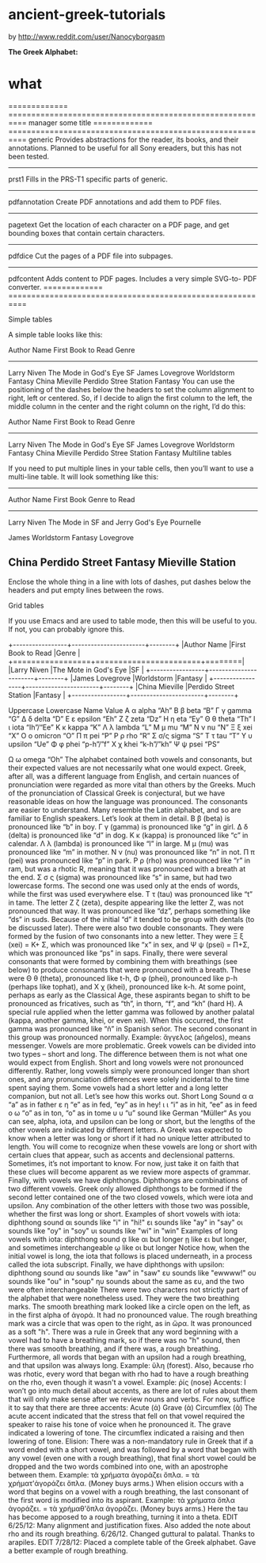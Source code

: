 ancient-greek-tutorials
=======================

by http://www.reddit.com/user/Nanocyborgasm

**The Greek Alphabet:**

# what

============= ==========================================================
manager       some title
============= ==========================================================
generic       Provides abstractions for the reader, its books, and their
              annotations.  Planned to be useful for all Sony ereaders,
              but this has not been tested.
------------- ----------------------------------------------------------
prst1         Fills in the PRS-T1 specific parts of generic.
------------- ----------------------------------------------------------
pdfannotation Create PDF annotations and add them to PDF files.
------------- ----------------------------------------------------------
pagetext      Get the location of each character on a PDF page, and get
              bounding boxes that contain certain characters.
------------- ----------------------------------------------------------
pdfdice       Cut the pages of a PDF file into subpages.
------------- ----------------------------------------------------------
pdfcontent    Adds content to PDF pages.  Includes a very simple SVG-to-
              PDF converter.
============= ==========================================================

Simple tables

A simple table looks like this:

  Author Name         First Book to Read       Genre
  ----------------    ----------------------   ---------
  Larry Niven         The Mode in God's Eye    SF
  James Lovegrove     Worldstorm               Fantasy
  China Mieville      Perdido Stree Station    Fantasy
You can use the positioning of the dashes below the headers to set the column alignment to right, left or centered. So, if I decide to align the first column to the left, the middle column in the center and the right column on the right, I’d do this:

  Author Name             First Book to Read              Genre
  ----------------    -------------------------       ---------
  Larry Niven           The Mode in God's Eye                SF
  James Lovegrove            Worldstorm                 Fantasy
  China Mieville        Perdido Stree Station           Fantasy
Multiline tables

If you need to put multiple lines in your table cells, then you’ll want to use a multi-line table. It will look something like this:

  -------------------------------------------------------------
  Author Name             First Book            Genre
                          to Read              
  ----------------    ---------------        ---------
  Larry Niven           The Mode in                 SF
  and Jerry             God's Eye
  Pournelle

  James                 Worldstorm             Fantasy
  Lovegrove

  China                 Perdido Street         Fantasy
  Mieville              Station
  ---------------------------------------------------------------
Enclose the whole thing in a line with lots of dashes, put dashes below the headers and put empty lines between the rows.

Grid tables

If you use Emacs and are used to table mode, then this will be useful to you. If not, you can probably ignore this.

  +-----------------+-----------------------+--------+
  |Author Name      |First Book to Read     |Genre   |
  +=================+=======================+========|
  |Larry Niven      |The Mote in God's Eye  |SF      |
  +-----------------+-----------------------+--------+
  |James Lovegrove  |Worldstorm             |Fantasy |
  +-----------------+-----------------------+--------+
  |China Mieville   |Perdido Street Station |Fantasy |
  +-----------------+-----------------------+--------+

Uppercase	Lowercase	Name	Value
Α	α	alpha	“Ah”
Β	β	beta	“B”
Γ	γ	gamma	“G”
Δ	δ	delta	“D”
Ε	ε	epsilon	“Eh”
Ζ	ζ	zeta	“Dz”
Η	η	eta	“Ey”
Θ	θ	theta	“Th”
Ι	ι	iota	“Ih”/“Ee”
Κ	κ	kappa	“K”
Λ	λ	lambda	“L”
Μ	μ	mu	“M”
Ν	ν	nu	“N”
Ξ	ξ	xei	“X”
Ο	ο	omicron	“O”
Π	π	pei	“P”
Ρ	ρ	rho	“R”
Σ	σ/ς	sigma	“S”
Τ	τ	tau	“T”
Υ	υ	upsilon	“Ue”
Φ	φ	phei	“p-h”/”f”
Χ	χ	khei	“k-h”/”kh”
Ψ	ψ	psei	“PS”

Ω	ω	omega	“Oh”
The alphabet contained both vowels and consonants, but their expected values are not necessarily what one would expect. Greek, after all, was a different language from English, and certain nuances of pronunciation were regarded as more vital than others by the Greeks. Much of the pronunciation of Classical Greek is conjectural, but we have reasonable ideas on how the language was pronounced.
The consonants are easier to understand. Many resemble the Latin alphabet, and so are familiar to English speakers. Let’s look at them in detail.
Β β (beta) is pronounced like “b” in boy. Γ γ (gamma) is pronounced like “g” in girl. Δ δ (delta) is pronounced like “d” in dog. Κ κ (kappa) is pronounced like “c” in calendar. Λ λ (lambda) is pronounced like “l” in large. Μ μ (mu) was pronounced like “m” in mother. Ν ν (nu) was pronounced like “n” in not. Π π (pei) was pronounced like “p” in park. Ρ ρ (rho) was pronounced like “r” in ram, but was a rhotic R, meaning that it was pronounced with a breath at the end. Σ σ ς (sigma) was pronounced like “s” in same, but had two lowercase forms. The second one was used only at the ends of words, while the first was used everywhere else. Τ τ (tau) was pronounced like “t” in tame.
The letter Ζ ζ (zeta), despite appearing like the letter Z, was not pronounced that way. It was pronounced like “dz”, perhaps something like “ds” in suds. Because of the initial “d” it tended to be group with dentals (to be discussed later).
There were also two double consonants. They were formed by the fusion of two consonants into a new letter. They were Ξ ξ (xei) = Κ+ Σ, which was pronounced like “x” in sex, and Ψ ψ (psei) = Π+Σ, which was pronounced like “ps” in saps.
Finally, there were several consonants that were formed by combining them with breathings (see below) to produce consonants that were pronounced with a breath. These were Θ θ (theta), pronounced like t-h, Φ φ (phei), pronounced like p-h (perhaps like tophat), and Χ χ (khei), pronounced like k-h. At some point, perhaps as early as the Classical Age, these aspirants began to shift to be pronounced as fricatives, such as “th”, in thorn, “f”, and “kh” (hard H).
A special rule applied when the letter gamma was followed by another palatal (kappa, another gamma, khei, or even xei). When this occurred, the first gamma was pronounced like “ñ” in Spanish señor. The second consonant in this group was pronounced normally. Example: ἄγγελος (añgelos), means messenger.
Vowels are more problematic. Greek vowels can be divided into two types – short and long. The difference between them is not what one would expect from English. Short and long vowels were not pronounced differently. Rather, long vowels simply were pronounced longer than short ones, and any pronunciation differences were solely incidental to the time spent saying them. Some vowels had a short letter and a long letter companion, but not all. Let’s see how this works out.
Short	Long	Sound
α	α	“a” as in father
ε	η	“e” as in fed, “ey” as in hey!
ι	ι	“i” as in hit, “ee” as in feed
ο	ω	“o” as in ton, “o” as in tome
υ	υ	“u” sound like German “Müller“
As you can see, alpha, iota, and upsilon can be long or short, but the lengths of the other vowels are indicated by different letters. A Greek was expected to know when a letter was long or short if it had no unique letter attributed to length. You will come to recognize when these vowels are long or short with certain clues that appear, such as accents and declensional patterns. Sometimes, it’s not important to know. For now, just take it on faith that these clues will become apparent as we review more aspects of grammar. Finally, with vowels we have diphthongs. Diphthongs are combinations of two different vowels. Greek only allowed diphthongs to be formed if the second letter contained one of the two closed vowels, which were iota and upsilon. Any combination of the other letters with those two was possible, whether the first was long or short.
Examples of short vowels with iota:
diphthong	sound
αι	sounds like "i" in "hi!"
ει	sounds like "ay" in "say"
οι	sounds like "oy" in "soy"
υι	sounds like "wi" in "win"
Examples of long vowels with iota:
diphthong	sound
ᾳ	like αι but longer
ῃ	like ει but longer, and sometimes interchangeable
ῳ	like οι but longer
Notice how, when the initial vowel is long, the iota that follows is placed underneath, in a process called the iota subscript.
Finally, we have diphthongs with upsilon:
diphthong	sound
αυ	sounds like "aw" in "saw"
ευ	sounds like "ewwww!"
ου	sounds like "ou" in "soup"
ηυ	sounds about the same as ευ, and the two were often interchangeable
There were two characters not strictly part of the alphabet that were nonetheless used. They were the two breathing marks. The smooth breathing mark looked like a circle open on the left, as in the first alpha of ἀγορά. It had no pronounced value. The rough breathing mark was a circle that was open to the right, as in ὥρα. It was pronounced as a soft "h". There was a rule in Greek that any word beginning with a vowel had to have a breathing mark, so if there was no "h" sound, then there was smooth breathing, and if there was, a rough breathing. Furthermore, all words that began with an upsilon had a rough breathing, and that upsilon was always long. Example: ὕλη (forest). Also, because rho was rhotic, every word that began with rho had to have a rough breathing on the rho, even though it wasn't a vowel. Example: ῥίς (nose)
Accents: I won’t go into much detail about accents, as there are lot of rules about them that will only make sense after we review nouns and verbs. For now, suffice it to say that there are three accents:
Acute (ά)
Grave (ὰ)
Circumflex (ᾶ)
The acute accent indicated that the stress that fell on that vowel required the speaker to raise his tone of voice when he pronounced it. The grave indicated a lowering of tone. The circumflex indicated a raising and then lowering of tone.
Elision: There was a non-mandatory rule in Greek that if a word ended with a short vowel, and was followed by a word that began with any vowel (even one with a rough breathing), that final short vowel could be dropped and the two words combined into one, with an apostrophe between them.
Example:
τὰ χρήματα ἀγοράζει ὅπλα. = τὰ χρήματ'ἀγοράζει ὅπλα. (Money buys arms.)
When elision occurs with a word that begins on a vowel with a rough breathing, the last consonant of the first word is modified into its aspirant.
Example:
τὰ χρήματα ὅπλα ἀγοράζει. = τὰ χρήμαθ'ὅπλα ἀγοράζει. (Money buys arms.)
Here the tau has become apposed to a rough breathing, turning it into a theta.
EDIT 6/25/12: Many alignment and justification fixes. Also added the note about rho and its rough breathing. 6/26/12. Changed guttural to palatal. Thanks to arapiles.
EDIT 7/28/12: Placed a complete table of the Greek alphabet. Gave a better example of rough breathing.
